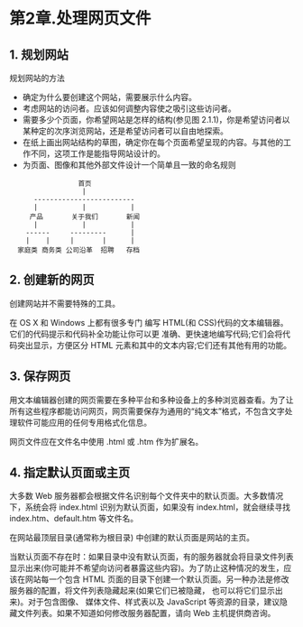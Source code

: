 # 第2章.处理网页文件

## 1. 规划网站

规划网站的方法

* 确定为什么要创建这个网站，需要展示什么内容。
* 考虑网站的访问者。应该如何调整内容使之吸引这些访问者。
* 需要多少个页面，你希望网站是怎样的结构(参见图 2.1.1)，你是希望访问者以某种定的次序浏览网站，还是希望访问者可以自由地探索。
* 在纸上画出网站结构的草图，确定你在每个页面希望呈现的内容。与其他的工作不同，这项工作是能指导网站设计的。
* 为页面、图像和其他外部文件设计一个简单且一致的命名规则

```text
                 首页
                  |
      -------------------------
      |           |           |
     产品       关于我们       新闻
      |           |           |
    ------     ---------      |
    |    |     |       |      |
  家庭类 商务类 公司沿革  招聘   存档
```

## 2. 创建新的网页

创建网站并不需要特殊的工具。

在 OS X 和 Windows 上都有很多专门 编写 HTML(和 CSS)代码的文本编辑器。 它们的代码提示和代码补全功能让你可以更 准确、更快速地编写代码;它们会将代码突出显示，方便区分 HTML 元素和其中的文本内容;它们还有其他有用的功能。

## 3. 保存网页

用文本编辑器创建的网页需要在多种平台和多种设备上的多种浏览器查看。为了让所有这些程序都能访问网页，网页需要保存为通用的“纯文本”格式，不包含文字处理软件可能应用的任何专用格式化信息。

网页文件应在文件名中使用 .html 或 .htm 作为扩展名。

## 4. 指定默认页面或主页

大多数 Web 服务器都会根据文件名识别每个文件夹中的默认页面。大多数情况下，系统会将 index.html 识别为默认页面，如果没有 index.html，就会继续寻找 index.htm、default.htm 等文件名。

在网站最顶层目录(通常称为根目录) 中创建的默认页面是网站的主页。

当默认页面不存在时：如果目录中没有默认页面，有的服务器就会将目录文件列表显示出来(你可能并不希望向访问者暴露这些内容)。为了防止这种情况的发生，应该在网站每一个包含 HTML 页面的目录下创建一个默认页面。另一种办法是修改服务器的配置，将文件列表隐藏起来(如果它们已被隐藏， 也可以将它们显示出来)。对于包含图像、 媒体文件、样式表以及 JavaScript 等资源的目录，建议隐藏文件列表。如果不知道如何修改服务器配置，请向 Web 主机提供商咨询。


